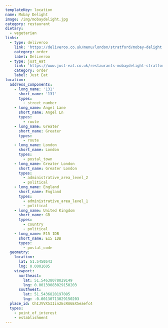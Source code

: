 ```yaml
---
templateKey: location
name: Mobay Delight
image: /img/mobaydelight.jpg
category: restaurant
dietary:
  - vegetarian
links:
  - type: deliveroo
    link: 'https://deliveroo.co.uk/menu/london/stratford/mobay-delight'
    category: order
    label: Deliveroo
  - type: just_eat
    link: 'https://www.just-eat.co.uk/restaurants-mobaydelight-stratford'
    category: order
    label: Just Eat
location:
  address_components:
    - long_name: '131'
      short_name: '131'
      types:
        - street_number
    - long_name: Angel Lane
      short_name: Angel Ln
      types:
        - route
    - long_name: Greater
      short_name: Greater
      types:
        - route
    - long_name: London
      short_name: London
      types:
        - postal_town
    - long_name: Greater London
      short_name: Greater London
      types:
        - administrative_area_level_2
        - political
    - long_name: England
      short_name: England
      types:
        - administrative_area_level_1
        - political
    - long_name: United Kingdom
      short_name: GB
      types:
        - country
        - political
    - long_name: E15 1DB
      short_name: E15 1DB
      types:
        - postal_code
  geometry:
    location:
      lat: 51.5450543
      lng: 0.0001605
    viewport:
      northeast:
        lat: 51.54638078029149
        lng: 0.00139083029150203
      southwest:
        lat: 51.5436828197085
        lng: -0.00130713029150203
  place_id: ChIJVVX5IIin2EcRA6EX5eaefc4
  types:
    - point_of_interest
    - establishment
---
```


